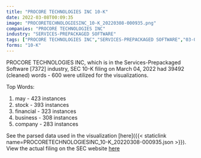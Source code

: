 ```yaml
---
title: "PROCORE TECHNOLOGIES INC 10-K"
date: 2022-03-08T00:09:35
image: "PROCORETECHNOLOGIESINC_10-K_20220308-000935.png"
companies: "PROCORE TECHNOLOGIES INC"
industry: "SERVICES-PREPACKAGED SOFTWARE"
tags: ["PROCORE TECHNOLOGIES INC","SERVICES-PREPACKAGED SOFTWARE","03-04-2022","10-K"]
forms: "10-K"
---
```

PROCORE TECHNOLOGIES INC, which is in the Services-Prepackaged Software [7372] industry, SEC 10-K filing on March 04, 2022 had 39492 (cleaned) words - 600 were utilized for the visualizations.

Top Words:
1. may - 423 instances
2. stock - 393 instances
3. financial - 323 instances
4. business - 308 instances
5. company - 283 instances


See the parsed data used in the visualization [here]({{< staticlink name=PROCORETECHNOLOGIESINC_10-K_20220308-000935.json >}}).  
View the actual filing on the SEC website [here](https://www.sec.gov/Archives/edgar/data/1611052/0001564590-22-008783.txt)